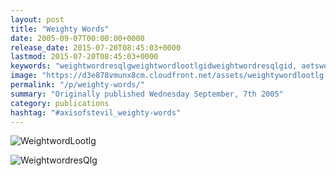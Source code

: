 ```yaml
---
layout: post
title: "Weighty Words"
date: 2005-09-07T00:00:00+0000
release_date: 2015-07-20T08:45:03+0000
lastmod: 2015-07-20T08:45:03+0000
keywords: "weightwordresqlgweightwordlootlgidweightwordresqlgid, aetsweightywordresqlgjpg, weightwordlootlgid, aetsweightywordlootlgjpg"
image: "https://d3e878vmunx8cm.cloudfront.net/assets/weightywordlootlg.jpg"
permalink: "/p/weighty-words/"
summary: "Originally published Wednesday September, 7th 2005"
category: publications
hashtag: "#axisofstevil_weighty-words"
---
```


[id_1]: https://d3e878vmunx8cm.cloudfront.net/assets/weightywordlootlg.jpg "WeightwordLootlg"[id_2]: https://d3e878vmunx8cm.cloudfront.net/assets/weightywordresQlg.jpg "WeightwordresQlg"
![WeightwordLootlg][id_1]

![WeightwordresQlg][id_2]
